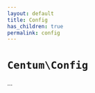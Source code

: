 ```yaml
---
layout: default
title: Config
has_children: true
permalink: config
---
```




# `Centum\Config`

...
